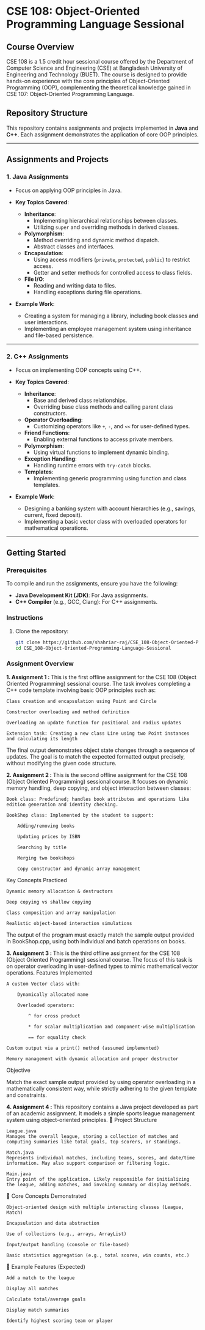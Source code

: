 # CSE 108: Object-Oriented Programming Language Sessional

## Course Overview

CSE 108 is a 1.5 credit hour sessional course offered by the Department of Computer Science and Engineering (CSE) at Bangladesh University of Engineering and Technology (BUET). The course is designed to provide hands-on experience with the core principles of Object-Oriented Programming (OOP), complementing the theoretical knowledge gained in CSE 107: Object-Oriented Programming Language.

## Repository Structure

This repository contains assignments and projects implemented in **Java** and **C++**. Each assignment demonstrates the application of core OOP principles.

---

## Assignments and Projects

### 1. **Java Assignments**
   - Focus on applying OOP principles in Java.
   - **Key Topics Covered**:
     - **Inheritance**:
       - Implementing hierarchical relationships between classes.
       - Utilizing `super` and overriding methods in derived classes.
     - **Polymorphism**:
       - Method overriding and dynamic method dispatch.
       - Abstract classes and interfaces.
     - **Encapsulation**:
       - Using access modifiers (`private`, `protected`, `public`) to restrict access.
       - Getter and setter methods for controlled access to class fields.
     - **File I/O**:
       - Reading and writing data to files.
       - Handling exceptions during file operations.

   - **Example Work**:
     - Creating a system for managing a library, including book classes and user interactions.
     - Implementing an employee management system using inheritance and file-based persistence.

---

### 2. **C++ Assignments**
   - Focus on implementing OOP concepts using C++.
   - **Key Topics Covered**:
     - **Inheritance**:
       - Base and derived class relationships.
       - Overriding base class methods and calling parent class constructors.
     - **Operator Overloading**:
       - Customizing operators like `+`, `-`, and `<<` for user-defined types.
     - **Friend Functions**:
       - Enabling external functions to access private members.
     - **Polymorphism**:
       - Using virtual functions to implement dynamic binding.
     - **Exception Handling**:
       - Handling runtime errors with `try-catch` blocks.
     - **Templates**:
       - Implementing generic programming using function and class templates.

   - **Example Work**:
     - Designing a banking system with account hierarchies (e.g., savings, current, fixed deposit).
     - Implementing a basic vector class with overloaded operators for mathematical operations.

---

## Getting Started

### Prerequisites
To compile and run the assignments, ensure you have the following:
- **Java Development Kit (JDK)**: For Java assignments.
- **C++ Compiler** (e.g., GCC, Clang): For C++ assignments.

### Instructions
1. Clone the repository:
   ```bash
   git clone https://github.com/shahriar-raj/CSE_108-Object-Oriented-Programming-Language-Sessional.git
   cd CSE_108-Object-Oriented-Programming-Language-Sessional

### Assignment Overview
<b> 1. Assignment 1 : </b> This is the first offline assignment for the CSE 108 (Object Oriented Programming) sessional course. The task involves completing a C++ code template involving basic OOP principles such as:

    Class creation and encapsulation using Point and Circle

    Constructor overloading and method definition

    Overloading an update function for positional and radius updates

    Extension task: Creating a new class Line using two Point instances and calculating its length

The final output demonstrates object state changes through a sequence of updates. The goal is to match the expected formatted output precisely, without modifying the given code structure.

<b> 2. Assignment 2 : </b> This is the second offline assignment for the CSE 108 (Object Oriented Programming) sessional course. It focuses on dynamic memory handling, deep copying, and object interaction between classes:

    Book class: Predefined; handles book attributes and operations like edition generation and identity checking.

    BookShop class: Implemented by the student to support:

        Adding/removing books

        Updating prices by ISBN

        Searching by title

        Merging two bookshops

        Copy constructor and dynamic array management

Key Concepts Practiced

    Dynamic memory allocation & destructors

    Deep copying vs shallow copying

    Class composition and array manipulation

    Realistic object-based interaction simulations

The output of the program must exactly match the sample output provided in BookShop.cpp, using both individual and batch operations on books.

<b> 3. Assignment 3 : </b> This is the third offline assignment for the CSE 108 (Object Oriented Programming) sessional course. The focus of this task is on operator overloading in user-defined types to mimic mathematical vector operations.
Features Implemented

    A custom Vector class with:

        Dynamically allocated name

        Overloaded operators:

            ^ for cross product

            * for scalar multiplication and component-wise multiplication

            == for equality check

    Custom output via a print() method (assumed implemented)

    Memory management with dynamic allocation and proper destructor

Objective

Match the exact sample output provided by using operator overloading in a mathematically consistent way, while strictly adhering to the given template and constraints.

<b> 4. Assignment 4 : </b> This repository contains a Java project developed as part of an academic assignment. It models a simple sports league management system using object-oriented principles.
📁 Project Structure

    League.java
    Manages the overall league, storing a collection of matches and computing summaries like total goals, top scorers, or standings.

    Match.java
    Represents individual matches, including teams, scores, and date/time information. May also support comparison or filtering logic.

    Main.java
    Entry point of the application. Likely responsible for initializing the league, adding matches, and invoking summary or display methods.

🧠 Core Concepts Demonstrated

    Object-oriented design with multiple interacting classes (League, Match)

    Encapsulation and data abstraction

    Use of collections (e.g., arrays, ArrayList)

    Input/output handling (console or file-based)

    Basic statistics aggregation (e.g., total scores, win counts, etc.)

🚀 Example Features (Expected)

    Add a match to the league

    Display all matches

    Calculate total/average goals

    Display match summaries

    Identify highest scoring team or player
